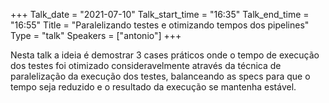 +++
Talk_date = "2021-07-10"
Talk_start_time = "16:35"
Talk_end_time = "16:55"
Title = "Paralelizando testes e otimizando tempos dos pipelines"
Type = "talk"
Speakers = ["antonio"]
+++

Nesta talk a ideia é demostrar 3 cases práticos onde o tempo de execução dos testes foi otimizado consideravelmente através da técnica de paralelização da execução dos testes, balanceando as specs para que o tempo seja reduzido e o resultado da execução se mantenha estável.